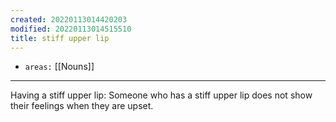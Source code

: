 ```yaml
---
created: 20220113014420203
modified: 20220113014515510
title: stiff upper lip
---
```


- `areas:` [[Nouns]]

---

Having a stiff upper lip:
Someone who has a stiff upper lip does not show their feelings when they are upset.
